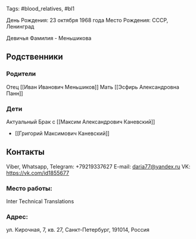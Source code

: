 Tags: #blood_relatives, #bl1

День Рождения: 23 октября 1968 года
Место Рождения: СССР, Ленинград

Девичья Фамилия - Меньшикова

## Родственники
### Родители
Отец [[Иван Иванович Меньшиков]]
Мать [[Эсфирь Александровна Панн]]

### Дети
Актуальный Брак с [[Максим Александрович Каневский]]
- [[Григорий Максимович Каневский]]

## Контакты
Viber, Whatsapp, Telegram: +79219337627
E-mail: daria77@yandex.ru
VK: https://vk.com/id1855677

### Место работы:
Inter Technical Translations

### Адрес:
ул. Кирочная, 7, кв. 27, Санкт-Петербург, 191014, Россия